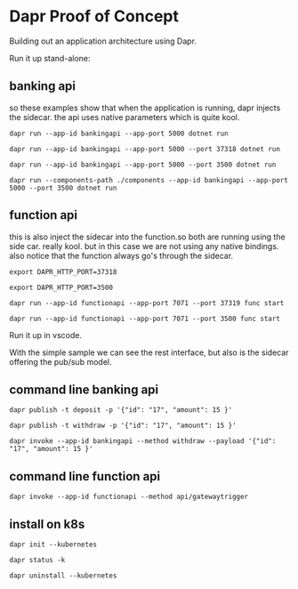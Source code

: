# Dapr Proof of Concept

Building out an application architecture using Dapr.

Run it up stand-alone:

## banking api

so these examples show that when the application is running, dapr injects the sidecar. the api uses native parameters which is quite kool.

`dapr run --app-id bankingapi --app-port 5000 dotnet run`

`dapr run --app-id bankingapi --app-port 5000 --port 37318 dotnet run`

`dapr run --app-id bankingapi --app-port 5000 --port 3500 dotnet run`

`dapr run --components-path ./components --app-id bankingapi --app-port 5000 --port 3500 dotnet run`

## function api

this is also inject the sidecar into the function.so both are running using the side car. really kool. but in this case we are not using any native bindings. also notice that the function always go's through the sidecar.

`export DAPR_HTTP_PORT=37318`

`export DAPR_HTTP_PORT=3500`

`dapr run --app-id functionapi --app-port 7071 --port 37319 func start`

`dapr run --app-id functionapi --app-port 7071 --port 3500 func start`

Run it up in vscode.

With the simple sample we can see the rest interface, but also is the sidecar offering the pub/sub model.

## command line banking api

`dapr publish -t deposit -p '{"id": "17", "amount": 15 }'`

`dapr publish -t withdraw -p '{"id": "17", "amount": 15 }'`

`dapr invoke --app-id bankingapi --method withdraw --payload '{"id": "17", "amount": 15 }'`

## command line function api

`dapr invoke --app-id functionapi --method api/gatewaytrigger`

## install on k8s

`dapr init --kubernetes`

`dapr status -k`

`dapr uninstall --kubernetes`
